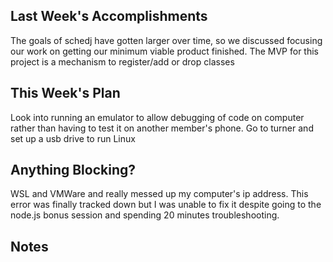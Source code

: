 ## Last Week's Accomplishments
The goals of schedj have gotten larger over time, so we discussed focusing our work on getting our minimum viable product finished.
The MVP for this project is a mechanism to register/add or drop classes

## This Week's Plan
Look into running an emulator to allow debugging of code on computer rather than having to test it on another member's phone.
Go to turner and set up a usb drive to run Linux

## Anything Blocking?
WSL and VMWare and really messed up my computer's ip address.
This error was finally tracked down but I was unable to fix it despite going to the node.js
bonus session and spending 20 minutes troubleshooting.

## Notes
